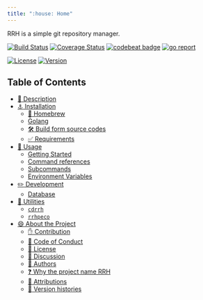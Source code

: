 ```yaml
---
title: ":house: Home"
---
```


RRH is a simple git repository manager.

[![Build Status](https://github.com/tamada/rrh/workflows/build/badge.svg?branch=master)](https://github.com/tamada/rrh/actions?workflow=build)
[![Coverage Status](https://coveralls.io/repos/github/tamada/rrh/badge.svg?branch=master)](https://coveralls.io/github/tamada/rrh?branch=master)
[![codebeat badge](https://codebeat.co/badges/15e04551-d448-4ad3-be1d-e98b1e586f1a)](https://codebeat.co/projects/github-com-tamada-rrh-master)
[![go report](https://goreportcard.com/badge/github.com/tamada/rrh)](https://goreportcard.com/report/github.com/tamada/rrh)

[![License](https://img.shields.io/badge/License-Apache_2.0-information.svg)](https://github.com/tamada/rrh/blob/master/LICENSE)
[![Version](https://img.shields.io/badge/Version-2.0.0-information.svg)](https://github.com/tamada/rrh/releases/tag/v2.0.0)


## Table of Contents

* [:bookmark_tabs: Description](description)
* [:anchor: Installation](installation)
    * [:beer: Homebrew](installation#-homebrew)
    * [Golang](installation#golang)
    * [:hammer_and_wrench: Build form source codes](installation#-build-from-source-codes)
    * [:white_check_mark: Requirements](installation#-requirements)
* [:fork_and_knife: Usage](usage)
    * [Getting Started](usage#getting-started)
    * [Command references](usage#command-references)
    * [Subcommands](usage#subcommands)
    * [Environment Variables](usage#environment-variables)
* [:pencil2: Development](development)
    * [Database](development#database)
* [:electric_plug: Utilities](utilities)
    * [`cdrrh`](utilities#cdrrh)
    * [`rrhpeco`](utilities#rrhpeco)
* [:smile: About the Project](about)
    * [:raised_hand: Contribution](about#-contribution)
    * [:green_book: Code of Conduct](about#-code-of-conduct)
    * [:scroll: License](about#-license)
    * [:speech_balloon: Discussion](about#-discussion)
    * [:busts_in_silhouette: Authors](about#-authors)
    * [:question: Why the project name RRH](about#-why-the-project-name-rrh)
    * [:handshake: Attributions](about#-attributions)
    * [:paw_prints: Version histories](about#-version-histories)
